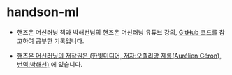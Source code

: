 # handson-ml

- 핸즈온 머신러닝 책과 박해선님의 핸즈온 머신러닝 유튜브 강의, [GitHub 코드](https://github.com/ageron/handson-ml2)를 참고하여 공부한 기록입니다. 

- [핸즈온 머신러닝의 저작권은 (한빛미디어, 저자:오렐리앙 제롱(Aurélien Géron), 번역:박해선)](https://www.hanbit.co.kr/store/books/look.php?p_code=B9267655530) 에 있습니다.
